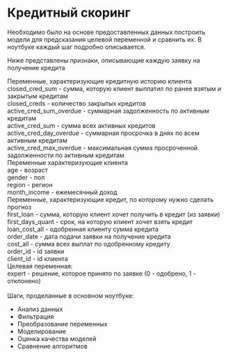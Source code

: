 # Кредитный скоринг

Необходимо было на основе предоставленных данных построить модели для предсказания
целевой переменной и сравнить их. В ноутбуке каждый шаг подробно описывается. <br />

Ниже представлены признаки, описывающие каждую заявку на получение кредита

Переменные, характеризующие кредитную историю клиента
closed_cred_sum - сумма, которую клиент выплатил по ранее взятым и закрытым
кредитам<br />
closed_creds - количество закрытых кредитов<br />
active_cred_sum_overdue - суммарная задолженность по активным кредитам<br />
active_cred_sum - сумма всех активных кредитов<br />
active_cred_day_overdue - суммарная просрочка в днях по всем активным кредитам<br />
active_cred_max_overdue - максимальная сумма просроченной задолженности по
активным кредитам<br />
Переменные характеризующие клиента<br />
age - возраст<br />
gender - пол<br />
region - регион<br />
month_income - ежемесячный доход<br />
Переменные, характеризующие кредит, по которому нужно сделать
прогноз<br />
first_loan - сумма, которую клиент хочет получить в кредит (из заявки)<br />
first_days_quant - срок, на которую клиент хочет взять кредит<br />
loan_cost_all - одобренная клиенту сумма кредита<br />
order_date - дата подачи заявки на получение кредита<br />
cost_all - сумма всех выплат по одобренному кредиту<br />
order_id - id заявки<br />
client_id - id клиента<br />
Целевая переменная:<br />
expert - решение, которое принято по заявке (0 - одобрено, 1 - отклонено)<br />
<br />
Шаги, проделанные в основном ноутбуке:
* Анализ данных
* Фильтрация
* Преобразование переменных
* Моделирование
* Оценка качества моделей
* Сравнение алгоритмов
